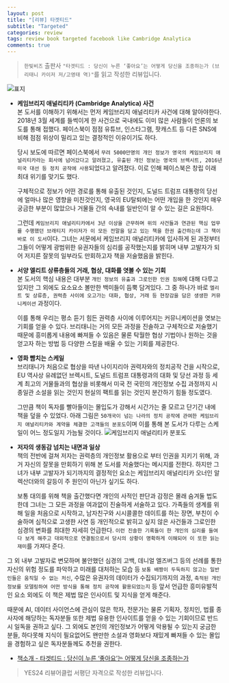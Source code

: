 ```yaml
---  
layout: post  
title: "[리뷰] 타겟티드"  
subtitle: "Targeted"  
categories: review  
tags: review book targeted facebook like Cambridge Analytica
comments: true  
---  
```

  
> `한빛비즈` 출판사 `"타겟티드 : 당신이 누른 ‘좋아요’는 어떻게 당신을 조종하는가 (브리태니 카이저 저/고영태 역)"`를 읽고 작성한 리뷰입니다.  

![표지](https://telegeam.github.io/assets/img/review/2020-04-23-review-book-targeted-1.jpg)  


* __케임브리지 애널리티카 (Cambridge Analytica) 사건__  
  본 도서를 이해하기 위해서는 먼저 케임브리지 애널리티카 사건에 대해 알아야한다. 2018년 3월 세계를 들썩이게 한 사건으로 국내에도 이미 많은 사람들이 언론의 보도를 통해 접했다. 페이스북이 점점 유튜브, 인스타그램, 팟캐스트 등 다른 SNS에 비해 점점 위상이 밀리고 있는 결정적인 이유이기도 하다. 

  당시 보도에 따르면 페이스북에서 `무려 5000만명의 개인 정보가 영국의 케임브리지 애널리티카라는 회사에 넘어갔다고 알려졌고, 유출된 개인 정보는 영국의 브렉시트, 2016년 미국 대선 등 정치 공작에 사용`되었다고 알려졌다. 이로 인해 페이스북은 창립 이래 최대 위기를 맞기도 했다.

  구체적으로 정보가 어떤 경로를 통해 유출된 것인지, 도널드 트럼프 대통령의 당선에 얼마나 많은 영향을 미친것인지, 영국의 EU탈퇴에는 어떤 개입을 한 것인지 매우 궁금한 부분이 많았으나 거물들 간의 속내를 일반인이 알 수 있는 길은 요원하다.

  그런데 `케임브리지 애널리티카에서 3년 이상을 근무하며 위의 사건들과 연관된 핵심 업무를 수행했던 브래티지 카이저가 이 모든 전말을 담고 있는 책을 한권 출간하는데 그 책이 바로 이 도서`이다. 그녀는 서문에서 케임브리지 애널리티카에 입사하게 된 과정부터 그들이 어떻게 광범위한 유권자들의 심리를 공작했는지를 밝히며 내부 고발자가 되어 저지른 잘못의 일부라도 만회하고자 책을 저술했음을 밝힌다.  

* __서양 엘리트 상류층들의 거래, 협상, 대화를 엿볼 수 있는 기회__  
  본 도서의 핵심 내용은 대부분 `개인 정보의 유출과 그로인한 인권 침해`에 대해 다루고 있지만 그 외에도 요소요소 볼만한 백미들이 듬뿍 담겨있다. 그 중 하나가 바로 `엘리트 및 상류층, 권력층 사이에 오고가는 대화, 협상, 거래 등 현장감을 담은 생생한 커뮤니케이션` 과정이다. 
  
  이를 통해 우리는 평소 듣기 힘든 권력층 사이에 이루어지는 커뮤니케이션을 엿보는 기회를 얻을 수 있다. 브리태니는 거의 모든 과정을 진솔하고 구체적으로 저술했기 때문에 흥미롭게 내용에 빠져들 수 있음은 물론 탁월한 협상 기법이나 원하는 것을 얻고자 하는 방법 등 다양한 스킬을 배울 수 있는 기회를 제공한다.

* __영화 뺨치는 스케일__  
  브리태니가 처음으로 협상을 따낸 나이지리아 권력자와의 정치공작 건을 시작으로, EU 역사상 유례없던 브렉시트, 도널드 트럼프 대통령과의 대화 및 당선 과정 등 세계 최고의 거물들과의 협상을 비롯해서 미국 전 국민의 개인정보 수집 과정까지 시종일관 소설을 읽는 것인지 현실의 팩트를 읽는 것인지 분간하기 힘들 정도였다. 
  
  그만큼 책이 독자를 빨아들이는 몰입도가 강해서 시간가는 줄 모르고 단기간 내에 책을 덮을 수 있었다. 아래 그림은 `50개국이 넘는 나라의 정치 공작에 관여한 케임브리지 애널리티카와 계약을 체결한 고객들의 분포도`이며 이를 통해 본 도서가 다루는 스케일이 어느 정도일지 가늠될 것이다.
  ![케임브리지 애널리티카 분포도](https://telegeam.github.io/assets/img/review/2020-04-23-review-book-targeted-2.jpg)

* __저자의 생동감 넘치는 내면과 일상__  
  책의 전반에 걸쳐 저자는 권력층의 개인정보 활용으로 부터 인권을 지키기 위해, 과거 자신의 잘못을 만회하기 위해 본 도서를 저술했다는 메시지를 전한다. 하지만 그녀가 내부 고발자가 되기까지의 결정적인 요소는 케임브리지 애널리티카 오너인 알렉산더와의 갈등이 주 원인이 아닌가 싶기도 하다. 
  
  보통 대의를 위해 책을 출간했다면 개인의 사적인 판단과 감정은 몰래 숨겨둘 법도 한데 그녀는 그 모든 과정을 여과없이 진술하게 서술하고 있다. 가족들의 생계를 위해 일을 처음으로 시작하고, 남자친구와 시시콜콜한 데이트를 하는 장면, 부친이 수술하며 심적으로 고생한 사연 등 개인적으로 밝히고 싶지 않은 사건들과 그로인한 심경의 변화를 최대한 자세히 언급한다. `이런 진솔한 기록들이 한 개인의 심리를 들여다 보게 해주고 대외적으로 연결됨으로서 당시의 상황이 명확하게 이해되어 이 또한 읽는 재미`를 가져다 준다.

그 외 내부 고발자로 변모하며 불안했던 심경의 고백, 데니얼 엘즈버그 등의 선례를 통한 자신의 위험 정도를 파악하고 미래를 대처하는 모습 등 `보통 배짱이 두둑하지 않고는 일반인들은 움직일 수 없는 처신`, 수많은 유권자의 데이터가 수집되기까지의 과정, `축적된 개인정보를 모델링하여 어떤 방식을 통해 정치 공작에 활용되었는지` 등 앞서 언급한 흥미유발적인 요소 외에도 이 책은 제법 많은 인사이트 및 지식을 얻게 해준다. 

때문에 AI, 데이터 사이언스에 관심이 많은 학자, 전문가는 물론 기획자, 정치인, 법률 종사자에 해당하는 독자분들 또한 제법 유용한 인사이트를 얻을 수 있는 기회이므로 반드시 일독을 권하고 싶다. 그 외에도 본인의 개인정보가 어떻게 악용될 수 있는지 궁금한 분들, 하다못해 지식이 필요없어도 왠만한 소설과 영화보다 재밌게 빠져들 수 있는 몰입을 경험하고 싶은 독자분들께도 추천을 권한다.


* [책소개 - 타겟티드 : 당신이 누른 ‘좋아요’는 어떻게 당신을 조종하는가](http://www.yes24.com/Product/goods/89584352)

> YES24 리뷰어클럽 서평단 자격으로 작성한 리뷰입니다.

